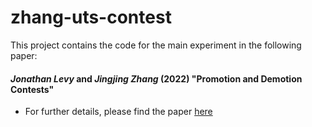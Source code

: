 # zhang-uts-contest

This project contains the code for the main experiment in the following paper: 

#### *Jonathan Levy* and *Jingjing Zhang* (2022) "**Promotion and Demotion Contests**" 

- For further details, please find the paper [here](https://papers.ssrn.com/sol3/papers.cfm?abstract_id=4037771)


